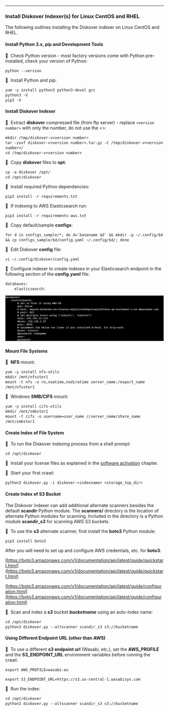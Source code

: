 ___
### Install Diskover Indexer(s) for Linux CentOS and RHEL

The following outlines installing the Diskover indexer on Linux CentOS and RHEL.

#### Install Python 3.x, pip and Development Tools

🔴 &nbsp;Check Python version - most factory versions come with Python pre-installed, check your version of Python:
```
python --version
```

🔴 &nbsp;Install Python and pip:

```
yum -y install python3 python3-devel gcc
python3 -V
pip3 -V
```

#### Install Diskover Indexer

🔴 &nbsp;Extract **diskover** compressed file (from ftp server) - replace `<version number>` with only the number, do not use the <>:

```
mkdir /tmp/diskover-v<version number>
tar -zxvf diskover-v<version number>.tar.gz -C /tmp/diskover-v<version number>/
cd /tmp/diskover-v<version number>
```

🔴 &nbsp;Copy **diskover** files to **opt**:

```
cp -a diskover /opt/
cd /opt/diskover
```

🔴 &nbsp;Install required Python dependencies:

```
pip3 install -r requirements.txt
```

🔴 &nbsp;If indexing to AWS Elasticsearch run:

```
pip3 install -r requirements-aws.txt
```

🔴 &nbsp;Copy default/sample **configs**:

```
for d in configs_sample/*; do d=`basename $d` && mkdir -p ~/.config/$d && cp configs_sample/$d/config.yaml ~/.config/$d/; done
```

🔴 &nbsp;Edit Diskover **config** file:

```
vi ~/.config/diskover/config.yaml
```

🔴 &nbsp;Configure indexer to create indexes in your Elasticsearch endpoint in the following section of the **config.yaml** file:

```
databases:
    elasticsearch:
```

![Image: Configure Indexer to Create Indexers in Elasticsearch Endpoint](images/image_indexers_install_create_indexes_in_elasticsearch_endpoint_linux_and_mac.png)

#### Mount File Systems

🔴 &nbsp;**NFS** mount:

```
yum -y install nfs-utils
mkdir /mnt/nfsstor1
mount -t nfs -o ro,noatime,nodiratime server_name:/export_name /mnt/nfsstor1
```

🔴 &nbsp;Windows **SMB/CIFS** mount:

```
yum -y install cifs-utils
mkdir /mnt/smbstor1
mount -t cifs -o username=user_name //server_name/share_name /mnt/smbstor1
```

#### Create Index of File System

🔴 &nbsp;To run the Diskover indexing process from a shell prompt:

```
cd /opt/diskover
```

🔴 &nbsp;Install your license files as explained in the [software activation](#software_activation) chapter.

🔴 &nbsp;Start your first crawl:

```
python3 diskover.py -i diskover-<indexname> <storage_top_dir>
```

#### Create Index of S3 Bucket

The Diskover indexer can add additional alternate scanners besides the default **scandir** Python module. The **scanners/** directory is the location of alternate Python modules for scanning. Included in the directory is a Python module **scandir_s3** for scanning AWS S3 buckets.

🔴 &nbsp;To use the **s3** alternate scanner, first install the **boto3** Python module:

```
pip3 install boto3
```

After you will need to set up and configure AWS credentials, etc. for **boto3**:

[https://boto3.amazonaws.com/v1/documentation/api/latest/guide/quickstart.html](https://boto3.amazonaws.com/v1/documentation/api/latest/guide/quickstart.html)

[https://boto3.amazonaws.com/v1/documentation/api/latest/guide/configuration.html](https://boto3.amazonaws.com/v1/documentation/api/latest/guide/configuration.html)

🔴 &nbsp;Scan and index a **s3** bucket _**bucketname**_ using an auto-index name:

```
cd /opt/diskover
python3 diskover.py --altscanner scandir_s3 s3://bucketname
```

#### Using Different Endpoint URL (other than AWS)

🔴 &nbsp;To use a different **s3 endpoint url** (Wasabi, etc.), set the **AWS_PROFILE** and the **S3_ENDPOINT_URL** environment variables before running the crawl:

```
export AWS_PROFILE=wasabi-eu
```
```
export S3_ENDPOINT_URL=https://s3.us-central-1.wasabisys.com
```

🔴 &nbsp;Run the index:

```
cd /opt/diskover
python3 diskover.py --altscanner scandir_s3 s3://bucketname
```
